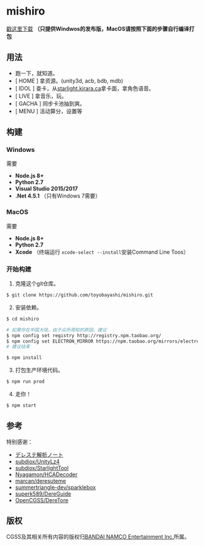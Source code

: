 # mishiro
[戳这里下载](https://github.com/toyobayashi/mishiro/releases) __（只提供Windwos的发布版，MacOS请按照下面的步骤自行编译打包__  

## 用法

* 跑一下，就知道。
* [ HOME ] 拿资源。(unity3d, acb, bdb, mdb)
* [ IDOL ] 查卡，从[starlight.kirara.ca](https://starlight.kirara.ca/)拿卡面，拿角色语音。
* [ LIVE ] 拿音乐，玩。
* [ GACHA ] 同步卡池抽到爽。
* [ MENU ] 活动算分，设置等

## 构建

### Windows
需要 
* __Node.js 8+__
* __Python 2.7__
* __Visual Studio 2015/2017__
* __.Net 4.5.1__ （只有Windows 7需要）
### MacOS
需要 
* __Node.js 8+__
* __Python 2.7__
* __Xcode__ （终端运行 ```xcode-select --install```安装Command Line Toos）
### 开始构建
1. 克隆这个git仓库。  
``` bash 
$ git clone https://github.com/toyobayashi/mishiro.git
```
2. 安装依赖。  
``` bash 
$ cd mishiro

# 如果你在中国大陆，由于众所周知的原因，建议
$ npm config set registry http://registry.npm.taobao.org/
$ npm config set ELECTRON_MIRROR https://npm.taobao.org/mirrors/electron/
# 建议结束

$ npm install
```
3. 打包生产环境代码。  
``` bash 
$ npm run prod
```
4. 走你！  
``` bash 
$ npm start
```

## 参考
特别感谢：     
* [デレステ解析ノート](https://subdiox.github.io/deresute/)
* [subdiox/UnityLz4](https://github.com/subdiox/UnityLz4)
* [subdiox/StarlightTool](https://github.com/subdiox/StarlightTool)
* [Nyagamon/HCADecoder](https://github.com/Nyagamon/HCADecoder)
* [marcan/deresuteme](https://github.com/marcan/deresuteme)
* [summertriangle-dev/sparklebox](https://github.com/summertriangle-dev/sparklebox)
* [superk589/DereGuide](https://github.com/superk589/DereGuide)
* [OpenCGSS/DereTore](https://github.com/OpenCGSS/DereTore)

## 版权
CGSS及其相关所有内容的版权归[BANDAI NAMCO Entertainment Inc.](https://bandainamcoent.co.jp/)所属。  
